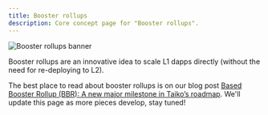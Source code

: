 ```yaml
---
title: Booster rollups
description: Core concept page for "Booster rollups".
---
```


![Booster rollups banner](~/assets/content/docs/core-concepts/booster-rollup-banner.png)

Booster rollups are an innovative idea to scale L1 dapps directly (without the need for re-deploying to L2).

The best place to read about booster rollups is on our blog post <a href="https://taiko.mirror.xyz/anPjF35Mrc_xzYgOTbUmfjr_MlhE3L8ZBZIxqmz9GZ8" target="_blank" rel="noopener noreferrer">Based Booster Rollup (BBR): A new major milestone in Taiko’s roadmap</a>. We'll update this page as more pieces develop, stay tuned!
